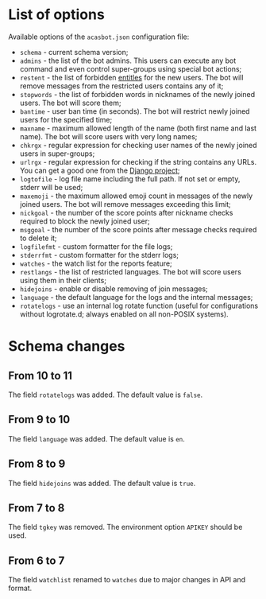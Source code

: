 # List of options

Available options of the `acasbot.json` configuration file:

 * `schema` - current schema version;
 * `admins` - the list of the bot admins. This users can execute any bot command and even control super-groups using special bot actions;
 * `restent` - the list of forbidden [entitles](https://core.telegram.org/bots/api#messageentity) for the new users. The bot will remove messages from the restricted users contains any of it;
 * `stopwords` - the list of forbidden words in nicknames of the newly joined users. The bot will score them;
 * `bantime` - user ban time (in seconds). The bot will restrict newly joined users for the specified time;
 * `maxname` - maximum allowed length of the name (both first name and last name). The bot will score users with very long names;
 * `chkrgx` - regular expression for checking user names of the newly joined users in super-groups;
 * `urlrgx` - regular expression for checking if the string contains any URLs. You can get a good one from the [Django project](https://github.com/django/django/blob/stable/1.3.x/django/core/validators.py#L45);
 * `logtofile` - log file name including the full path. If not set or empty, stderr will be used;
 * `maxemoji` - the maximum allowed emoji count in messages of the newly joined users. The bot will remove messages exceeding this limit;
 * `nickgoal` - the number of the score points after nickname checks required to block the newly joined user;
 * `msggoal` - the number of the score points after message checks required to delete it;
 * `logfilefmt` - custom formatter for the file logs;
 * `stderrfmt` - custom formatter for the stderr logs;
 * `watches` - the watch list for the reports feature;
 * `restlangs` - the list of restricted languages. The bot will score users using them in their clients;
 * `hidejoins` - enable or disable removing of join messages;
 * `language` - the default language for the logs and the internal messages;
 * `rotatelogs` - use an internal log rotate function (useful for configurations without logrotate.d; always enabled on all non-POSIX systems).

# Schema changes

## From 10 to 11
The field `rotatelogs` was added. The default value is `false`.

## From 9 to 10
The field `language` was added. The default value is `en`.

## From 8 to 9
The field `hidejoins` was added. The default value is `true`.

## From 7 to 8
The field `tgkey` was removed. The environment option `APIKEY` should be used.

## From 6 to 7
The field `watchlist` renamed to `watches` due to major changes in API and format.
